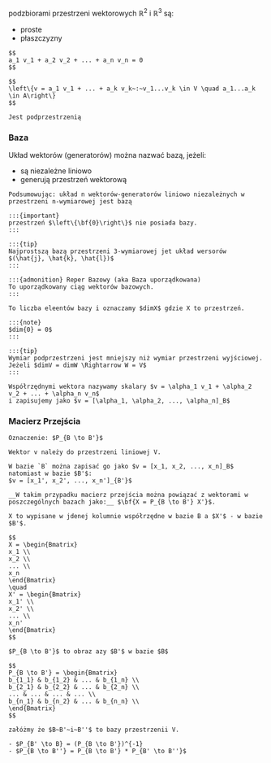 podzbiorami przestrzeni wektorowych $\mathbb{R}^2$ i $\mathbb{R}^3$ są:
- proste
- płaszczyzny

```{admonition} kombinacja zerowa
$$
a_1 v_1 + a_2 v_2 + ... + a_n v_n = 0
$$
```

```{admonition} Powłoka liniowa
$$
\left\{v = a_1 v_1 + ... + a_k v_k~:~v_1...v_k \in V \quad a_1...a_k \in A\right\}
$$

Jest podprzestrzenią
```

### Baza

Układ wektorów (generatorów) można nazwać bazą, jeżeli:
- są niezależne liniowo
- generują przestrzeń wektorową

```{admonition} Baza 
Podsumowując: układ n wektorów-generatorów liniowo niezależnych w przestrzeni n-wymiarowej jest bazą

:::{important}
przestrzeń $\left\{\bf{0}\right\}$ nie posiada bazy.
:::

:::{tip}
Najprostszą bazą przestrzeni 3-wymiarowej jet układ wersorów $(\hat{j}, \hat{k}, \hat{l})$
:::

:::{admonition} Reper Bazowy (aka Baza uporządkowana)
To uporządkowany ciąg wektorów bazowych.
:::
```

```{admonition} Wymiar przestrzeni wektorowej V
To liczba eleentów bazy i oznaczamy $dimX$ gdzie X to przestrzeń.

:::{note}
$dim{0} = 0$
:::

:::{tip}
Wymiar podprzestrzeni jest mniejszy niż wymiar przestrzeni wyjściowej.
Jeżeli $dimV = dimW \Rightarrow W = V$
:::
```

```{tip}
Współrzędnymi wektora nazywamy skalary $v = \alpha_1 v_1 + \alpha_2 v_2 + ... + \alpha_n v_n$
i zapisujemy jako $v = [\alpha_1, \alpha_2, ..., \alpha_n]_B$
```

### Macierz Przejścia

```{note}
Oznaczenie: $P_{B \to B'}$
```

```{admonition} Macierz przejścia
Wektor v należy do przestrzeni liniowej V.

W bazie `B` można zapisać go jako $v = [x_1, x_2, ..., x_n]_B$ natomiast w bazie $B'$:
$v = [x_1', x_2', ..., x_n']_{B'}$

__W takim przypadku macierz przejścia można powiązać z wektorami w poszczególnych bazach jako:__ $\bf{X = P_{B \to B'} X'}$.

X to wypisane w jdenej kolumnie współrzędne w bazie B a $X'$ - w bazie $B'$.

$$
X = \begin{Bmatrix}
x_1 \\
x_2 \\
... \\
x_n
\end{Bmatrix}
\quad
X' = \begin{Bmatrix}
x_1' \\
x_2' \\
... \\
x_n'
\end{Bmatrix}
$$

$P_{B \to B'}$ to obraz azy $B'$ w bazie $B$

$$
P_{B \to B'} = \begin{Bmatrix}
b_{1_1} & b_{1_2} & ... & b_{1_n} \\
b_{2_1} & b_{2_2} & ... & b_{2_n} \\
... & ... & ... & ... \\
b_{n_1} & b_{n_2} & ... & b_{n_n} \\
\end{Bmatrix}
$$
```

```{admonition} Twierdzenie o N-Bazach
załóżmy że $B~B'~i~B''$ to bazy przestrzenii V.

- $P_{B' \to B} = (P_{B \to B'})^{-1}
- $P_{B \to B''} = P_{B \to B'} * P_{B' \to B''}$
```
